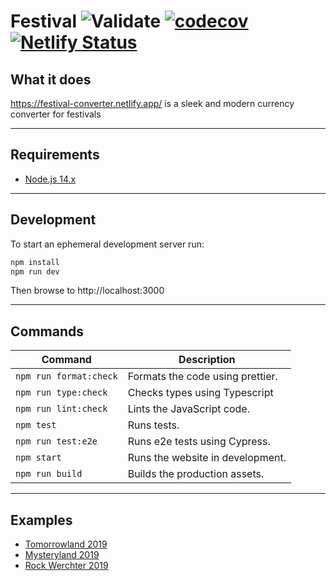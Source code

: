 # Festival ![Validate](https://github.com/7h1b0/festival/workflows/Validate/badge.svg) [![codecov](https://codecov.io/gh/7h1b0/festival/branch/master/graph/badge.svg?token=INA97QXW5D)](https://codecov.io/gh/7h1b0/festival) [![Netlify Status](https://api.netlify.com/api/v1/badges/32191849-dfc5-4285-b75d-4cbd831cfc2b/deploy-status)](https://app.netlify.com/sites/festival-converter/deploys)

## What it does

https://festival-converter.netlify.app/ is a sleek and modern currency converter for festivals

---

## Requirements

- [Node.js 14.x](https://nodejs.org/)

---

## Development

To start an ephemeral development server run:

```sh
npm install
npm run dev
```

Then browse to http://localhost:3000

---

## Commands

| Command                | Description                      |
| ---------------------- | -------------------------------- |
| `npm run format:check` | Formats the code using prettier. |
| `npm run type:check`   | Checks types using Typescript    |
| `npm run lint:check`   | Lints the JavaScript code.       |
| `npm test`             | Runs tests.                      |
| `npm run test:e2e`     | Runs e2e tests using Cypress.    |
| `npm start`            | Runs the website in development. |
| `npm run build`        | Builds the production assets.    |

---

## Examples

- [Tomorrowland 2019](https://festival-converter.netlify.app/?name=Tomorrowland+2019&currency=Pearl&rate=1.6)
- [Mysteryland 2019](https://festival-converter.netlify.app/?name=Mysteryland&currency=Token&rate=3)
- [Rock Werchter 2019](https://festival-converter.netlify.app/?name=Rock+Werchter&currency=Voucher&rate=2.75)
